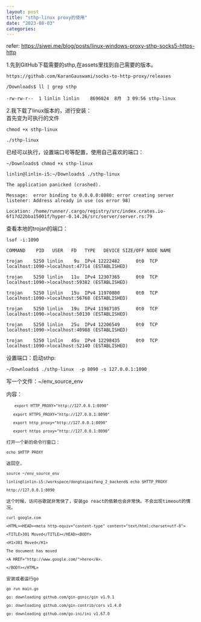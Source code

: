 ```yaml
---
layout: post
title: "sthp-linux proxy的使用"
date: "2023-08-03"
categories: 
---
```

<p>refer: <a href="https://siwei.me/blog/posts/linux-windows-proxy-sthp-socks5-https-http">https://siwei.me/blog/posts/linux-windows-proxy-sthp-socks5-https-http</a></p>

<p>1.先到GitHub下载需要的sthp,在assets里找到自己需要的版本。</p>

<pre>
<code>https://github.com/KaranGauswami/socks-to-http-proxy/releases

/Downloads$ ll | grep sthp

-rw-rw-r--&nbsp; 1 linlin linlin&nbsp;&nbsp;&nbsp; 8696024&nbsp; 8月&nbsp; 3 09:56 sthp-linux</code></pre>

<p>2.我下载了linux版本的，进行安装：<br />
首先变为可执行的文件</p>

<pre>
<code>chmod +x sthp-linux

./sthp-linux</code></pre>

<p>已经可以执行，设置端口号等配置，使用自己喜欢的端口：</p>

<pre>
<code>~/Downloads$ chmod +x sthp-linux

linlin@linlin-i5:~/Downloads$ ./sthp-linux

The application panicked (crashed).

Message:&nbsp; error binding to 0.0.0.0:8080: error creating server listener: Address already in use (os error 98)

Location: /home/runner/.cargo/registry/src/index.crates.io-6f17d22bba15001f/hyper-0.14.26/src/server/server.rs:79</code></pre>

<p>查看本地的trojan的端口：</p>

<pre>
<code>lsof -i:1090

COMMAND&nbsp;&nbsp;&nbsp; PID&nbsp;&nbsp; USER&nbsp;&nbsp; FD&nbsp;&nbsp; TYPE&nbsp;&nbsp; DEVICE SIZE/OFF NODE NAME

trojan&nbsp;&nbsp;&nbsp; 5250 linlin&nbsp;&nbsp;&nbsp; 9u&nbsp; IPv4 12222482&nbsp;&nbsp;&nbsp;&nbsp;&nbsp; 0t0&nbsp; TCP localhost:1090-&gt;localhost:47714 (ESTABLISHED)

trojan&nbsp;&nbsp;&nbsp; 5250 linlin&nbsp;&nbsp; 11u&nbsp; IPv4 12307365&nbsp;&nbsp;&nbsp;&nbsp;&nbsp; 0t0&nbsp; TCP localhost:1090-&gt;localhost:59382 (ESTABLISHED)

trojan&nbsp;&nbsp;&nbsp; 5250 linlin&nbsp;&nbsp; 15u&nbsp; IPv4 11970800&nbsp;&nbsp;&nbsp;&nbsp;&nbsp; 0t0&nbsp; TCP localhost:1090-&gt;localhost:56768 (ESTABLISHED)

trojan&nbsp;&nbsp;&nbsp; 5250 linlin&nbsp;&nbsp; 19u&nbsp; IPv4 11987105&nbsp;&nbsp;&nbsp;&nbsp;&nbsp; 0t0&nbsp; TCP localhost:1090-&gt;localhost:50130 (ESTABLISHED)

trojan&nbsp;&nbsp;&nbsp; 5250 linlin&nbsp;&nbsp; 25u&nbsp; IPv4 12206549&nbsp;&nbsp;&nbsp;&nbsp;&nbsp; 0t0&nbsp; TCP localhost:1090-&gt;localhost:40988 (ESTABLISHED)

trojan&nbsp;&nbsp;&nbsp; 5250 linlin&nbsp;&nbsp; 45u&nbsp; IPv4 12298435&nbsp;&nbsp;&nbsp;&nbsp;&nbsp; 0t0&nbsp; TCP localhost:1090-&gt;localhost:52140 (ESTABLISHED)</code></pre>

<p>设置端口：启动sthp:</p>

<pre>
<code>~/Downloads$ ./sthp-linux&nbsp; -p 8090 -s 127.0.0.1:1090</code></pre>

<p>写一个文件：~/env_source_env</p>

<p>内容：</p>

<pre>
<code>&nbsp;&nbsp; <code>export HTTP_PROXY=&quot;http://127.0.0.1:8090&quot;

&nbsp;&nbsp; export HTTPS_PROXY=&quot;http://127.0.0.1:8090&quot;

&nbsp;&nbsp; export http_proxy=&quot;http://127.0.0.1:8090&quot;

&nbsp;&nbsp; export https_proxy=&quot;http://127.0.0.1:8090&quot;</code></code></pre>

<p><code>打开一个新的命令行窗口：</code></p>

<pre>
<code><code>echo $HTTP_PROXY</code></code></pre>

<p><code>返回空，</code></p>

<pre>
<code><code>source ~/env_source_env

linlin@linlin-i5:/workspace/dongtaipaifang_2_backend$ echo $HTTP_PROXY

http://127.0.0.1:8090</code></code></pre>

<p><code>这个时候，访问谷歌就非常快了，安装go react的依赖也会非常快。不会出现timeout的情况。</code></p>

<pre>
<code><code>curl google.com

&lt;HTML&gt;&lt;HEAD&gt;&lt;meta http-equiv=&quot;content-type&quot; content=&quot;text/html;charset=utf-8&quot;&gt;

&lt;TITLE&gt;301 Moved&lt;/TITLE&gt;&lt;/HEAD&gt;&lt;BODY&gt;

&lt;H1&gt;301 Moved&lt;/H1&gt;

The document has moved

&lt;A HREF=&quot;http://www.google.com/&quot;&gt;here&lt;/A&gt;.

&lt;/BODY&gt;&lt;/HTML&gt;</code></code></pre>

<p><code>安装或者运行go</code></p>

<pre>
<code><code>go run main.go

go: downloading github.com/gin-gonic/gin v1.9.1

go: downloading github.com/gin-contrib/cors v1.4.0

go: downloading github.com/go-ini/ini v1.67.0</code>

&nbsp;</code></pre>

<p><code>&nbsp;</code></p>

